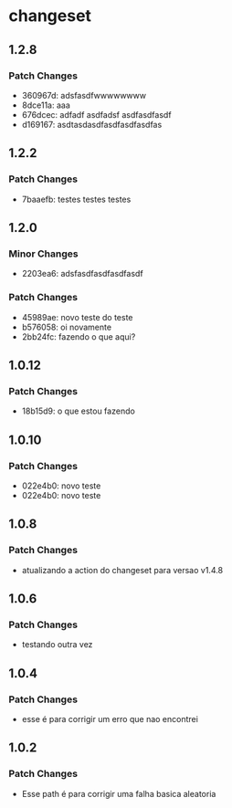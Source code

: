# changeset

## 1.2.8

### Patch Changes

- 360967d: adsfasdfwwwwwwww
- 8dce11a: aaa
- 676dcec: adfadf asdfadsf asdfasdfasdf
- d169167: asdtasdasdfasdfasdfasdfas

## 1.2.2

### Patch Changes

- 7baaefb: testes testes testes

## 1.2.0

### Minor Changes

- 2203ea6: adsfasdfasdfasdfasdf

### Patch Changes

- 45989ae: novo teste do teste
- b576058: oi novamente
- 2bb24fc: fazendo o que aqui?

## 1.0.12

### Patch Changes

- 18b15d9: o que estou fazendo

## 1.0.10

### Patch Changes

- 022e4b0: novo teste
- 022e4b0: novo teste

## 1.0.8

### Patch Changes

- atualizando a action do changeset para versao v1.4.8

## 1.0.6

### Patch Changes

- testando outra vez

## 1.0.4

### Patch Changes

- esse é para corrigir um erro que nao encontrei

## 1.0.2

### Patch Changes

- Esse path é para corrigir uma falha basica aleatoria
